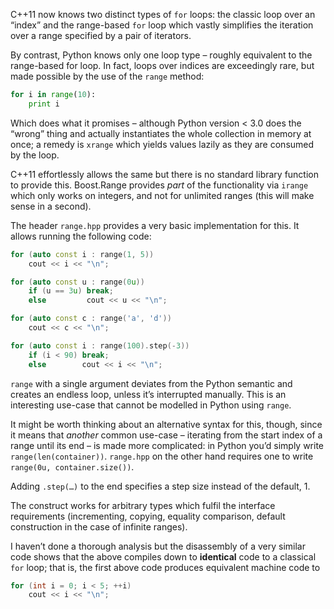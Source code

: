 C++11 now knows two distinct types of `for` loops: the classic loop over an “index” and the range-based `for` loop which vastly simplifies the iteration over a range specified by a pair of iterators.

By contrast, Python knows only one loop type – roughly equivalent to the range-based for loop. In fact, loops over indices are exceedingly rare, but made possible by the use of the `range` method:

```python
for i in range(10):
    print i
```

Which does what it promises – although Python version < 3.0 does the “wrong” thing and actually instantiates the whole collection in memory at once; a remedy is `xrange` which yields values lazily as they are consumed by the loop.

C++11 effortlessly allows the same but there is no standard library function to provide this. Boost.Range provides *part* of the functionality via `irange` which only works on integers, and not for unlimited ranges (this will make sense in a second).

The header `range.hpp` provides a very basic implementation for this. It allows running the following code:

```c++
for (auto const i : range(1, 5))
    cout << i << "\n";

for (auto const u : range(0u))
    if (u == 3u) break;
    else         cout << u << "\n";

for (auto const c : range('a', 'd'))
    cout << c << "\n";

for (auto const i : range(100).step(-3))
    if (i < 90) break;
    else        cout << i << "\n";
```

`range` with a single argument deviates from the Python semantic and creates an endless loop, unless it’s interrupted manually. This is an interesting use-case that cannot be modelled in Python using `range`.

It might be worth thinking about an alternative syntax for this, though, since it means that *another* common use-case – iterating from the start index of a range until its end – is made more complicated: in Python you’d simply write `range(len(container))`. `range.hpp` on the other hand requires one to write `range(0u, container.size())`.

Adding `.step(…)` to the end specifies a step size instead of the default, 1.

The construct works for arbitrary types which fulfil the interface requirements (incrementing, copying, equality comparison, default construction in the case of infinite ranges).

I haven’t done a thorough analysis but the disassembly of a very similar code shows that the above compiles down to **identical** code to a classical `for` loop; that is, the first above code produces equivalent machine code to

```c++
for (int i = 0; i < 5; ++i)
    cout << i << "\n";
```
